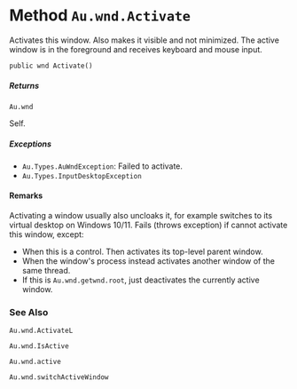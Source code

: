 # Method `Au.wnd.Activate`

Activates this window. Also makes it visible and not minimized. The active window is in the foreground and receives keyboard and mouse input.

```
public wnd Activate()
```

##### Returns

`Au.wnd`

Self.

##### Exceptions

- `Au.Types.AuWndException`:
    Failed to activate.
- `Au.Types.InputDesktopException`

#### Remarks

Activating a window usually also uncloaks it, for example switches to its virtual desktop on Windows 10/11. Fails (throws exception) if cannot activate this window, except:

- When this is a control. Then activates its top-level parent window.
- When the window's process instead activates another window of the same thread.
- If this is `Au.wnd.getwnd.root`, just deactivates the currently active window.

### See Also

`Au.wnd.ActivateL`

`Au.wnd.IsActive`

`Au.wnd.active`

`Au.wnd.switchActiveWindow`